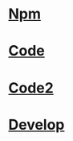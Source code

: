 
# [Npm][Npm]
# [Code][Code]
# [Code2][Code2]
# [Develop][Develop]




[Npm]:https://github.com/phamha98/hi/blob/master/ReactNative/Npm.md
[Code]:https://github.com/phamha98/hi/blob/master/ReactNative/Code.md
[Code2]:https://github.com/phamha98/hi/blob/master/ReactNative/Code2.md
[Develop]:https://github.com/phamha98/hi/blob/master/ReactNative/Develop.md